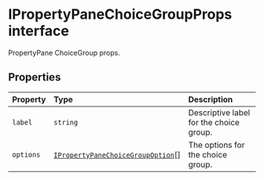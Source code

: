# IPropertyPaneChoiceGroupProps interface





PropertyPane ChoiceGroup props.




## Properties

| Property	   | Type	| Description|
|:-------------|:-------|:-----------|
|`label`      | `string` | Descriptive label for the choice group. |
|`options`      | [`IPropertyPaneChoiceGroupOption`](../sp-webpart-base/ipropertypanechoicegroupoption.md)[] | The options for the choice group. |





